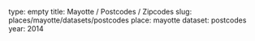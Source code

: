 type: empty
title: Mayotte / Postcodes / Zipcodes
slug: places/mayotte/datasets/postcodes
place: mayotte
dataset: postcodes
year: 2014

